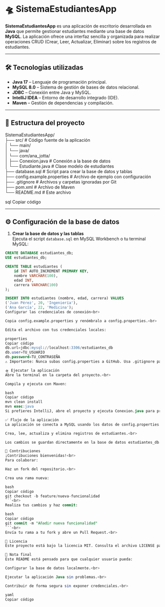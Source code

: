 # 🛸 SistemaEstudiantesApp

**SistemaEstudiantesApp** es una aplicación de escritorio desarrollada en **Java** que permite gestionar estudiantes mediante una base de datos **MySQL**. La aplicación ofrece una interfaz sencilla y organizada para realizar operaciones CRUD (Crear, Leer, Actualizar, Eliminar) sobre los registros de estudiantes.

---

## 🛠 Tecnologías utilizadas

- **Java 17** – Lenguaje de programación principal.<br>
- **MySQL 8.0** – Sistema de gestión de bases de datos relacional.<br>
- **JDBC** – Conexión entre Java y MySQL.<br>
- **IntelliJ IDEA** – Entorno de desarrollo integrado (IDE).<br>
- **Maven** – Gestión de dependencias y compilación.<br>

---

## 📂 Estructura del proyecto

SistemaEstudiantesApp/<br>
├── src/ # Código fuente de la aplicación<br>
│ └── main/<br>
│ └── java/<br>
│ └── com/ana_jotta/<br>
│ ├── Conexion.java # Conexión a la base de datos<br>
│ └── Estudiante.java # Clase modelo de estudiantes<br>
├── database.sql # Script para crear la base de datos y tablas<br>
├── config.example.properties # Archivo de ejemplo con configuración<br>
├── .gitignore # Archivos y carpetas ignoradas por Git<br>
├── pom.xml # Archivo de Maven<br>
└── README.md # Este archivo<br>

sql
Copiar código

---

## ⚙️ Configuración de la base de datos

1. **Crear la base de datos y las tablas**<br>
   Ejecuta el script `database.sql` en MySQL Workbench o tu terminal MySQL:

```sql
CREATE DATABASE estudiantes_db;
USE estudiantes_db;

CREATE TABLE estudiantes (
    id INT AUTO_INCREMENT PRIMARY KEY,
    nombre VARCHAR(100),
    edad INT,
    carrera VARCHAR(100)
);

INSERT INTO estudiantes (nombre, edad, carrera) VALUES
('Juan Pérez', 20, 'Ingeniería'),
('Ana García', 22, 'Medicina');
Configurar las credenciales de conexión<br>

Copia config.example.properties y renómbralo a config.properties.<br>

Edita el archivo con tus credenciales locales:

properties
Copiar código
db.url=jdbc:mysql://localhost:3306/estudiantes_db
db.user=TU_USUARIO
db.password=TU_CONTRASEÑA
⚠️ Importante: Nunca subas config.properties a GitHub. Usa .gitignore para ignorarlo.

🛸 Ejecutar la aplicación
Abre la terminal en la carpeta del proyecto.<br>

Compila y ejecuta con Maven:

bash
Copiar código
mvn clean install
mvn exec:java
Si prefieres IntelliJ, abre el proyecto y ejecuta Conexion.java para probar la conexión.

✅ Flujo de la aplicación
La aplicación se conecta a MySQL usando los datos de config.properties.<br>

Crea, lee, actualiza y elimina registros de estudiantes.<br>

Los cambios se guardan directamente en la base de datos estudiantes_db.<br>

🤝 Contribuciones
¡Contribuciones bienvenidas!<br>
Para colaborar:

Haz un fork del repositorio.<br>

Crea una rama nueva:

bash
Copiar código
git checkout -b feature/nueva-funcionalidad
```<br>
Realiza tus cambios y haz commit:

bash
Copiar código
git commit -m "Añadir nueva funcionalidad"
```<br>
Envía tu rama a tu fork y abre un Pull Request.<br>

📜 Licencia
Este proyecto está bajo la licencia MIT. Consulta el archivo LICENSE para más detalles.<br>

📌 Nota final
Este README está pensado para que cualquier usuario pueda:

Configurar la base de datos localmente.<br>

Ejecutar la aplicación Java sin problemas.<br>

Contribuir de forma segura sin exponer credenciales.<br>

yaml
Copiar código
